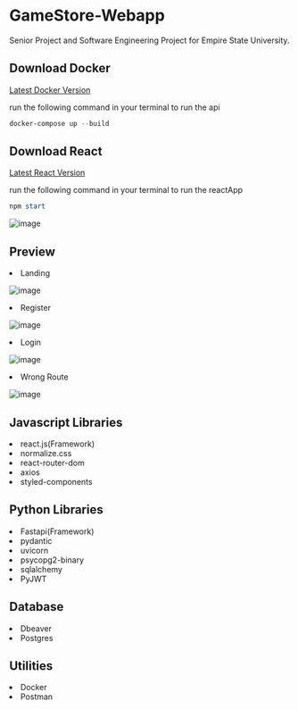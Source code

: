 # GameStore-Webapp

Senior Project and Software Engineering Project for Empire State University.

## Download Docker

<a href="https://www.docker.com/products/docker-desktop/">Latest Docker Version</a>

run the following command in your terminal to run the api

```ps1
docker-compose up --build

```

## Download React

<a href="https://nodejs.org/en/download">Latest React Version</a>

run the following command in your terminal to run the reactApp

```ps1
npm start
```

![image](https://user-images.githubusercontent.com/96385473/235374030-2b310ef1-fba7-4fd0-ba7c-8178db862514.png)

## Preview

<li>Landing</li>

![image](https://user-images.githubusercontent.com/96385473/235370321-1896a9e4-3cf5-4cfd-a511-2b3d5ea63f08.png)

<li>Register

![image](https://user-images.githubusercontent.com/96385473/235370386-5ce99dea-e95c-4db1-b03c-c1227fc2e9ee.png)

<li>Login

![image](https://user-images.githubusercontent.com/96385473/235370410-84c1125c-1ff0-46aa-8e97-a8ba8598d220.png)

<li>Wrong Route

![image](https://user-images.githubusercontent.com/96385473/235370483-e2e667c9-43ae-42d1-989d-20635f19b87b.png)

## Javascript Libraries

<li>react.js(Framework)</li>
<li>normalize.css</li>
<li>react-router-dom</li>
<li>axios</li>
<li>styled-components</li>

## Python Libraries

<li>Fastapi(Framework)</li>
<li>pydantic</li>
<li>uvicorn</li>
<li>psycopg2-binary</li>
<li>sqlalchemy</li>
<li>PyJWT</li>

## Database

<li>Dbeaver
<li>Postgres

## Utilities

<li>Docker
<li>Postman
